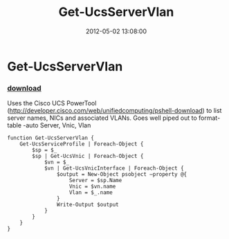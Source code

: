 ﻿---
pid:            3391
parent:         0
children:       
poster:         halr9000
title:          Get-UcsServerVlan
date:           2012-05-02 13:08:00
description:    Uses the Cisco UCS PowerTool (http://developer.cisco.com/web/unifiedcomputing/pshell-download) to list server names, NICs and associated VLANs. Goes well piped out to format-table -auto Server, Vnic, Vlan
format:         posh
---

# Get-UcsServerVlan

### [download](3391.ps1)  

Uses the Cisco UCS PowerTool (http://developer.cisco.com/web/unifiedcomputing/pshell-download) to list server names, NICs and associated VLANs. Goes well piped out to format-table -auto Server, Vnic, Vlan

```posh
function Get-UcsServerVlan {
    Get-UcsServiceProfile | Foreach-Object {
        $sp = $_
        $sp | Get-UcsVnic | Foreach-Object {
            $vn = $_
            $vn | Get-UcsVnicInterface | Foreach-Object {
                $output = New-Object psobject –property @{
                    Server = $sp.Name
                    Vnic = $vn.name
                    Vlan = $_.name
                }
                Write-Output $output
            }
        }
    }
}
```
